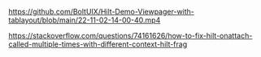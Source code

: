 https://github.com/BoltUIX/Hilt-Demo-Viewpager-with-tablayout/blob/main/22-11-02-14-00-40.mp4

https://stackoverflow.com/questions/74161626/how-to-fix-hilt-onattach-called-multiple-times-with-different-context-hilt-frag
